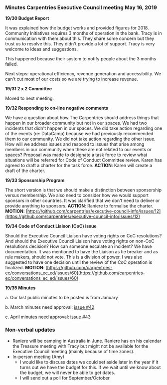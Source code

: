 ### Minutes Carpentries Executive Council meeting May 16, 2019 


**19/30 Budget Report**

It was explained how the budget works and provided figures for 2018. 
Community Initiatives requires 3 months of operation in the bank. Tracy is in communication with them about this. They share some concern but they trust us to resolve this. They didn't provide a lot of support. Tracy is very welcome to ideas and suggestions.

This happened because their system to notify people about the 3 months failed. 

Next steps: operational efficiency, revenue generation and accessibility. We can't cut most of our costs so we are trying to increase revenue.

**19/31 2 x 2 Committee**

  Moved to next meeting.

**19/32 Responding to on-line negative comments**

We have a question about how The Carpentries should address things that happen in our broader community but not in our spaces. We had two incidents that didn't happen in our spaces. We did take action regarding one of the events (re: DataCamp) because we had previously recommended them to our community. We did not take action regarding the other issue. How will we address issues and respond to issues that arise among members in our community when these are not related to our events or spaces? Proposal was made to designate a task force to review what situations will be referred for Code of Conduct Committee review. Karen has agreed to draft a charter for the task force. 
 **ACTION**: Karen will create a draft of the charter.
 
**19/33 Sponsorship Program**

The short version is that we should make a distinction between sponsorship versus membership. We also need to consider how we would support sponsors in other countries. It was clarified that we don't need to deliver or provide anything to sponsors. 
**ACTION**: Raniere to formalise the charter. 
**MOTION**: [https://github.com/carpentries/executive-council-info/issues/12](https://github.com/carpentries/executive-council-info/issues/12)

**19/34 Code of Conduct Liaison (CoC) issue**

Should the Executive Council Liaison have voting rights on CoC resolutions? And should the Executive Council Liaison have voting rights on non-CoC resolutions decision? How can someone escalate an incident? We have documentation.
It was  mentioned to have the Liaison as tie breaker and as rule makers, should not vote. This is a division of power. I was also suggested to have one decision until the review of the CoC operation is finalized.
**MOTION**: [https://github.com/carpentries-ec/conversations_ec_ed/issues/60](https://github.com/carpentries-ec/conversations_ec_ed/issues/60)

 **19/35 Minutes**

   a. Our last public minutes to be posted is from January

   b.  March minutes need approval: [issue #42](https://github.com/carpentries/executive-council/issues/42)

   c. April minutes need approval: [issue #43](https://github.com/carpentries/executive-council/issues/43)

### Non-verbal updates 

- Raniere will be camping in Australia in June. Raniere has on his calendar the Treasure meeting with Tracy but might not be available for the Executive Council meeting (mainly because of time zones).
- In-person meeting (Amy) 
  - I would like to discuss dates we could set aside later in the year if it turns out we have the budget for this. If we wait until we know about the budget, we will never be able to get dates.
  - I will send out a poll for September/October
